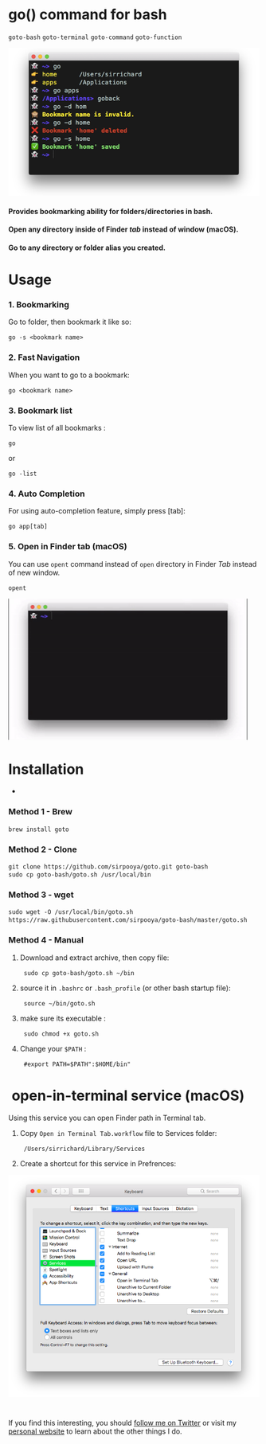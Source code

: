 # go() command for bash
`goto-bash`
`goto-terminal`
`goto-command`
`goto-function`

![Screenshot](screenshot.png)

####  Provides bookmarking ability for folders/directories in bash.

####  Open any directory inside of Finder _tab_ instead of window (macOS).

####  Go to any directory or folder alias you created.



# Usage		

### 1. Bookmarking

Go to folder, then bookmark it like so:

	go -s <bookmark name>

### 2. Fast Navigation

When you want to go to a bookmark:

	go <bookmark name>

### 3. Bookmark list
To view list of all bookmarks :
 
	go
or

	go -list

### 4. Auto Completion
For using auto-completion feature, simply press [tab]:

	go app[tab]

### 5. Open in Finder tab (macOS) 

You can use `opent` command instead of `open` directory in Finder _Tab_ instead of new window.
	
	opent

![Giphy](giphy.gif)

# Installation
-
###  Method 1 - Brew

	brew install goto

###  Method 2 - Clone
	git clone https://github.com/sirpooya/goto.git goto-bash
	sudo cp goto-bash/goto.sh /usr/local/bin

###  Method 3 - wget
	sudo wget -O /usr/local/bin/goto.sh https://raw.githubusercontent.com/sirpooya/goto-bash/master/goto.sh

###  Method 4 - Manual
1. Download and extract archive, then copy file:

		sudo cp goto-bash/goto.sh ~/bin

2. source it in `.bashrc` or `.bash_profile` (or other bash startup file):

		source ~/bin/goto.sh
		
3. make sure its executable :
	
		sudo chmod +x goto.sh
		
4. Change your `$PATH` :

        #export PATH=$PATH":$HOME/bin"
		
		

# ️ open-in-terminal service (macOS)
Using this service you can open Finder path in Terminal tab.

1. Copy `Open in Terminal Tab.workflow` file to Services folder:

		/Users/sirrichard/Library/Services

2. 	Create a shortcut for this service in Prefrences:

![Screenshot](settings.png)




# 
If you find this interesting, you should [follow me on
Twitter](https://twitter.com/_pooya) or visit my [personal website](https://pooya.ml) to learn about the other
things I do.
